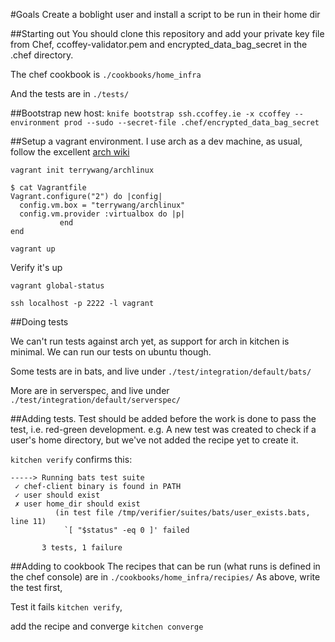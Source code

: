 #Goals
Create a boblight user and install a script to be run in their home dir

##Starting out
You should clone this repository and add your private key file from Chef, ccoffey-validator.pem and encrypted_data_bag_secret in the .chef directory.

The chef cookbook is `./cookbooks/home_infra`

And the tests are in `./tests/`

##Bootstrap new host:
`knife bootstrap ssh.ccoffey.ie -x ccoffey --environment prod --sudo --secret-file .chef/encrypted_data_bag_secret`

##Setup a vagrant environment.
I use arch as a dev machine, as usual, follow the excellent [arch wiki](https://wiki.archlinux.org/index.php/Vagrant)

`vagrant init terrywang/archlinux`
```
$ cat Vagrantfile
Vagrant.configure("2") do |config|
  config.vm.box = "terrywang/archlinux"
  config.vm.provider :virtualbox do |p|
           end
end
```
`vagrant up`

Verify it's up

`vagrant global-status`

`ssh localhost -p 2222 -l vagrant`

##Doing tests

We can't run tests against arch yet, as support for arch in kitchen is minimal.
We can run our tests on ubuntu though.

Some tests are in bats, and live under `./test/integration/default/bats/`

More are in serverspec, and live under `./test/integration/default/serverspec/`

##Adding tests.
Test should be added before the work is done to pass the test, i.e. red-green development.
e.g.
A new test was created to check if a user's home directory, but we've not added the recipe yet to create it.

`kitchen verify` confirms this:

```
-----> Running bats test suite
 ✓ chef-client binary is found in PATH
 ✓ user should exist
 ✗ user home_dir should exist
          (in test file /tmp/verifier/suites/bats/user_exists.bats, line 11)
            `[ "$status" -eq 0 ]' failed
       
       3 tests, 1 failure
```

##Adding to cookbook
The recipes that can be run (what runs is defined in the chef console) are in `./cookbooks/home_infra/recipies/`
As above, write the test first, 

Test it fails `kitchen verify`, 

add the recipe and converge `kitchen converge`
